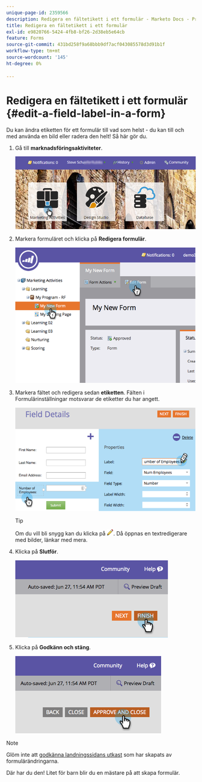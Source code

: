 ```yaml
---
unique-page-id: 2359566
description: Redigera en fältetikett i ett formulär - Marketo Docs - Produktdokumentation
title: Redigera en fältetikett i ett formulär
exl-id: e9820766-5424-4fb8-bf26-2d38eb5e64cb
feature: Forms
source-git-commit: 431bd258f9a68bbb9df7acf043085578d3d91b1f
workflow-type: tm+mt
source-wordcount: '145'
ht-degree: 0%

---
```


# Redigera en fältetikett i ett formulär {#edit-a-field-label-in-a-form}

Du kan ändra etiketten för ett formulär till vad som helst - du kan till och med använda en bild eller radera den helt! Så här gör du.

1. Gå till **marknadsföringsaktiviteter**.

   ![](assets/login-marketing-activities-3.png)

1. Markera formuläret och klicka på **Redigera formulär**.

   ![](assets/image2014-9-15-17-3a26-3a27.png)

1. Markera fältet och redigera sedan **etiketten**. Fälten i Formulärinställningar motsvarar de etiketter du har angett.

   ![](assets/image2014-9-15-17-3a26-3a42.png)

   >[!TIP]
   >
   >Om du vill bli snygg kan du klicka på ![pennan](assets/image2014-9-15-17-3a27-3a7.png). Då öppnas en textredigerare med bilder, länkar med mera.

1. Klicka på **Slutför**.

   ![](assets/image2014-9-15-17-3a27-3a26.png)

1. Klicka på **Godkänn och stäng**.

   ![](assets/image2014-9-15-17-3a27-3a44.png)

>[!NOTE]
>
>Glöm inte att [godkänna landningssidans utkast](/help/marketo/product-docs/demand-generation/landing-pages/understanding-landing-pages/approve-unapprove-or-delete-a-landing-page.md) som har skapats av formulärändringarna.

Där har du den! Litet för barn blir du en mästare på att skapa formulär.
